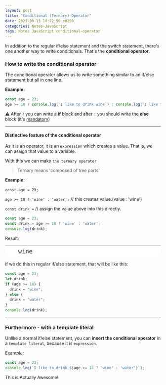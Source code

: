 ```yaml
---
layout: post
title: "Conditional (Ternary) Operator"
date: 2021-09-13 18:22:50 +0200
categories: Notes-JavaScript
tags: Notes JavaScript conditional-operator
---
```






In addition to the regular if/else statement and the switch statement, there's one another way to write  conditionals. That's the **conditional operator**.



### How to write the conditional operator

The conditional operator allows us to write something similar to an if/else statement but all in one line.



**Example:**

```js
const age = 23;
age >= 18 ? console.log(`I like to drink wine`) : console.log(`I like to drink water`);
```



⚠︎ After `?` you can write a **if** block and after `:` you should write the **else** block (it's <u>mandatory</u>) 

---



#### Distinctive feature of the conditional operator



As it is an operator, it is an `expression` which creates a value. That is, we can assign that value to a variable.

With this we can make `the ternary operator` 

> Ternary means 'composed of tree parts'



**Example:**

`const age = 23;` 

`age >= 18 ? 'wine' : 'water';` // this creates value.(value : 'wine')

`const drink =` // assign the value above into this directly.

```js
const age = 23;
const drink = age >= 18 ? 'wine' : 'water';
console.log(drink);
```



Result: 

![image-20210913180526547](/assets/img/2021-09-13-conditional-ternary-operator/image-20210913180526547.png)



if we do this in regular if/else statement, that will be like this:

```js
const age = 23;
let drink;
if (age >= 18) {
  drink = "wine";
} else {
  drink = "water";
}
console.log(drink);
```

---



### Furthermore - with a template literal



Unlike a normal if/else statement, you can **insert the conditional operator** in a `template literal`, because it is `expression`.



Example:

```js
const age = 23;
console.log(`I like to drink ${age >= 18 ? 'wine' : 'water'}`);
```



This is Actually Awesome!



